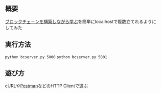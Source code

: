 ## 概要

[ブロックチェ－ンを構築しながら学ぶ](https://postd.cc/learn-blockchains-by-building-one/)を簡単にlocalhostで複数立てれるようにしてみた

## 実行方法
`python bcserver.py 5000`
`python bcserver.py 5001`

## 遊び方
cURLや[Postman](https://www.getpostman.com/)などのHTTP Clientで遊ぶ